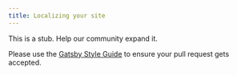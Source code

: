 ```yaml
---
title: Localizing your site
---
```


This is a stub. Help our community expand it.

Please use the [Gatsby Style Guide](/docs/gatsby-style-guide/) to ensure your
pull request gets accepted.
